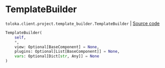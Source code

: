 # TemplateBuilder
`toloka.client.project.template_builder.TemplateBuilder` | [Source code](https://github.com/Toloka/toloka-kit/blob/v1.2.0/src/client/project/template_builder/__init__.py#L223)

```python
TemplateBuilder(
    self,
    *,
    view: Optional[BaseComponent] = None,
    plugins: Optional[List[BaseComponent]] = None,
    vars: Optional[Dict[str, Any]] = None
)
```

